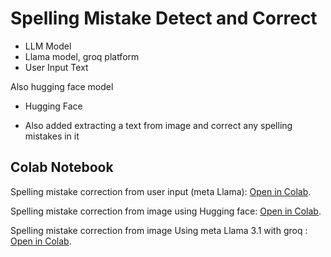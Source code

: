 # Spelling Mistake Detect and Correct

- LLM Model
- Llama model, groq platform
- User Input Text

Also hugging face model
- Hugging Face

- Also added extracting a text from image and correct any spelling mistakes in it


## Colab Notebook

Spelling mistake correction from user input (meta Llama): [Open in Colab](https://colab.research.google.com/drive/1XtjudQsuyiWrGDjF2RB7yz7AszhPV2lA?usp=sharing).

Spelling mistake correction from image using Hugging face: [Open in Colab](https://colab.research.google.com/drive/1HUAxrRXZqkTQFl36FvFcE5uXu9VCsqOW?usp=sharing).

Spelling mistake correction from image Using meta Llama 3.1 with groq : [Open in Colab](https://colab.research.google.com/drive/1xZDWJ9lD-94G6VQ2z45APyWGcj1ozS6l?usp=sharing).
